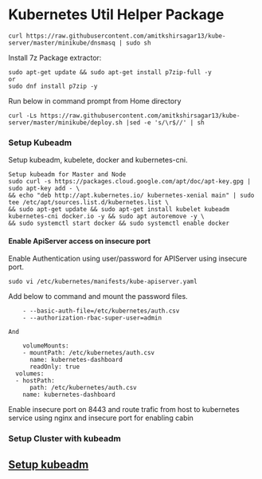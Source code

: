 # Kubernetes Util Helper Package
```
curl https://raw.githubusercontent.com/amitkshirsagar13/kube-server/master/minikube/dnsmasq | sudo sh
```

Install 7z Package extractor:

```
sudo apt-get update && sudo apt-get install p7zip-full -y
or
sudo dnf install p7zip -y
```
Run below in command prompt from Home directory
```
curl -Ls https://raw.githubusercontent.com/amitkshirsagar13/kube-server/master/minikube/deploy.sh |sed -e 's/\r$//' | sh
```

### Setup Kubeadm
Setup kubeadm, kubelete, docker and kubernetes-cni.

```
Setup kubeadm for Master and Node
sudo curl -s https://packages.cloud.google.com/apt/doc/apt-key.gpg | sudo apt-key add - \
&& echo "deb http://apt.kubernetes.io/ kubernetes-xenial main" | sudo tee /etc/apt/sources.list.d/kubernetes.list \
&& sudo apt-get update && sudo apt-get install kubelet kubeadm kubernetes-cni docker.io -y && sudo apt autoremove -y \
&& sudo systemctl start docker && sudo systemctl enable docker
```

#### Enable ApiServer access on insecure port

Enable Authentication using user/password for APIServer using insecure port.

```
sudo vi /etc/kubernetes/manifests/kube-apiserver.yaml
```
Add below to command and mount the password files.

```
    - --basic-auth-file=/etc/kubernetes/auth.csv
    - --authorization-rbac-super-user=admin

And

    volumeMounts:
    - mountPath: /etc/kubernetes/auth.csv
      name: kubernetes-dashboard
      readOnly: true
  volumes:
  - hostPath:
      path: /etc/kubernetes/auth.csv
    name: kubernetes-dashboard
```

Enable insecure port on 8443 and route trafic from host to kubernetes service using nginx and insecure port for enabling cabin

### Setup Cluster with kubeadm
## [Setup kubeadm](https://github.com/amitkshirsagar13/kube-server/tree/master/minikube/pod-networks/README.md)
